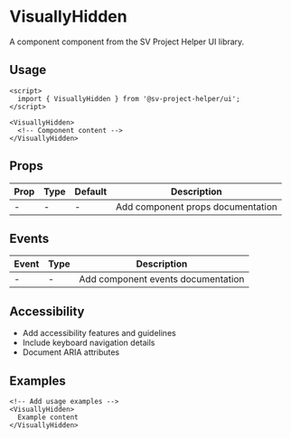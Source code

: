 # VisuallyHidden

A component component from the SV Project Helper UI library.

## Usage

```svelte
<script>
  import { VisuallyHidden } from '@sv-project-helper/ui';
</script>

<VisuallyHidden>
  <!-- Component content -->
</VisuallyHidden>
```

## Props

| Prop | Type | Default | Description |
|------|------|---------|-------------|
| - | - | - | Add component props documentation |

## Events

| Event | Type | Description |
|-------|------|-------------|
| - | - | Add component events documentation |

## Accessibility

- Add accessibility features and guidelines
- Include keyboard navigation details
- Document ARIA attributes

## Examples

```svelte
<!-- Add usage examples -->
<VisuallyHidden>
  Example content
</VisuallyHidden>
```